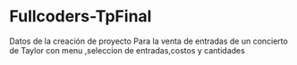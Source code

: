 # Fullcoders-TpFinal
Datos de  la creación de proyecto  Para la venta de entradas de un concierto de Taylor 
con menu ,seleccion de entradas,costos y cantidades

